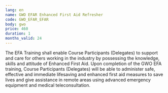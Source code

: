 ```yaml
---
lang: en
name: GWO EFAR Enhanced First Aid Refresher
code: GWO_EFAR_EFAR
body: gwo
price: 460
duration: 1
months_valid: 24
---
```


The EFA Training shall enable Course Participants (Delegates) to support and care for others working in the industry by possessing the knowledge, skills and attitude of Enhanced First Aid. Upon completion of the GWO EFA training, Course Participants (Delegates) will be able to administer safe, effective and immediate lifesaving and enhanced first aid measures to save lives and give assistance in remote areas using advanced emergency equipment and medical teleconsultation.